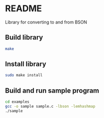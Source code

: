 # README #
Library for converting to and from BSON

## Build library ##
```bash
make
```

## Install library ##
```bash
sudo make install
```

## Build and run sample program ##
```bash
cd examples
gcc -o sample sample.c -lbson -lemhashmap
./sample
```
